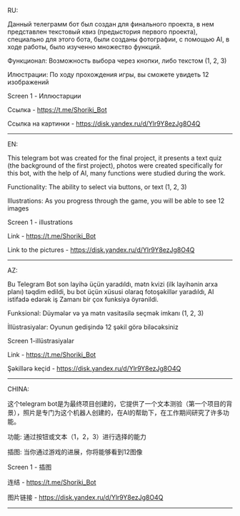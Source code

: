 RU:

Данный телеграмм бот был создан для финального проекта, в нем представлен текстовый квиз (предыстория первого проекта), специально для этого бота, были созданы фотографии, с помощью AI, в ходе работы, было изученно множество функций.

Функционал:
Возможность выбора через кнопки, либо текстом (1, 2, 3)

Илюстрации:
По ходу прохождения игры, вы сможете увидеть 12 изображений

Screen 1 - Иллюстарции

Ссылка - https://t.me/Shoriki_Bot

Ссылка на картинки - https://disk.yandex.ru/d/Ylr9Y8ezJg8O4Q

____________________________________________________________________________________________________________________________________________________________________________________________________________________________________________________

EN:

This telegram bot was created for the final project, it presents a text quiz (the background of the first project), photos were created specifically for this bot, with the help of AI, many functions were studied during the work.

Functionality:
The ability to select via buttons, or text (1, 2, 3)

Illustrations:
As you progress through the game, you will be able to see 12 images

Screen 1 - illustrations

Link - https://t.me/Shoriki_Bot

Link to the pictures - https://disk.yandex.ru/d/Ylr9Y8ezJg8O4Q

____________________________________________________________________________________________________________________________________________________________________________________________________________________________________________________

AZ:

Bu Telegram Bot son layihə üçün yaradıldı, mətn kvizi (ilk layihənin arxa planı) təqdim edildi, bu bot üçün xüsusi olaraq fotoşəkillər yaradıldı, AI istifadə edərək iş Zamanı bir çox funksiya öyrənildi.

Funksional:
Düymələr və ya mətn vasitəsilə seçmək imkanı (1, 2, 3)

İllüstrasiyalar:
Oyunun gedişində 12 şəkil görə biləcəksiniz

Screen 1-illüstrasiyalar

Link - https://t.me/Shoriki_Bot

Şəkillərə keçid - https://disk.yandex.ru/d/Ylr9Y8ezJg8O4Q
____________________________________________________________________________________________________________________________________________________________________________________________________________________________________________________

CHINA:

这个telegram bot是为最终项目创建的，它提供了一个文本测验（第一个项目的背景），照片是专门为这个机器人创建的，在AI的帮助下，在工作期间研究了许多功能。

功能:
通过按钮或文本（1，2，3）进行选择的能力

插图:
当你通过游戏的进展，你将能够看到12图像

Screen 1 - 插图

连结 - https://t.me/Shoriki_Bot

图片链接 - https://disk.yandex.ru/d/Ylr9Y8ezJg8O4Q

____________________________________________________________________________________________________________________________________________________________________________________________________________________________________________________
